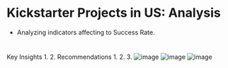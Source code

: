 # Kickstarter Projects in US: Analysis
- Analyzing indicators affecting to Success Rate.
# 
Key Insights
1. 
2.
Recommendations
1.
2.
3. 
![image](https://github.com/user-attachments/assets/2b9a4406-1299-496b-abac-f66ee1e33f8d)
![image](https://github.com/user-attachments/assets/f4365d56-ea0a-436e-8f5f-de5a2a7aac06)
![image](https://github.com/user-attachments/assets/1e150315-d47d-4a9d-b240-6b43ffee9d35)





